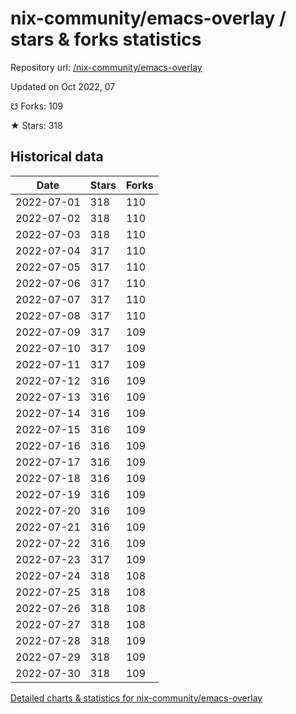 # nix-community/emacs-overlay / stars & forks statistics

Repository url: [/nix-community/emacs-overlay](https://github.com/nix-community/emacs-overlay)

Updated on Oct 2022, 07

☋ Forks: 109

★ Stars: 318

## Historical data
| Date | Stars | Forks |
|------|-------|-------|
| 2022-07-01 | 318 | 110 | 
| 2022-07-02 | 318 | 110 | 
| 2022-07-03 | 318 | 110 | 
| 2022-07-04 | 317 | 110 | 
| 2022-07-05 | 317 | 110 | 
| 2022-07-06 | 317 | 110 | 
| 2022-07-07 | 317 | 110 | 
| 2022-07-08 | 317 | 110 | 
| 2022-07-09 | 317 | 109 | 
| 2022-07-10 | 317 | 109 | 
| 2022-07-11 | 317 | 109 | 
| 2022-07-12 | 316 | 109 | 
| 2022-07-13 | 316 | 109 | 
| 2022-07-14 | 316 | 109 | 
| 2022-07-15 | 316 | 109 | 
| 2022-07-16 | 316 | 109 | 
| 2022-07-17 | 316 | 109 | 
| 2022-07-18 | 316 | 109 | 
| 2022-07-19 | 316 | 109 | 
| 2022-07-20 | 316 | 109 | 
| 2022-07-21 | 316 | 109 | 
| 2022-07-22 | 316 | 109 | 
| 2022-07-23 | 317 | 109 | 
| 2022-07-24 | 318 | 108 | 
| 2022-07-25 | 318 | 108 | 
| 2022-07-26 | 318 | 108 | 
| 2022-07-27 | 318 | 108 | 
| 2022-07-28 | 318 | 109 | 
| 2022-07-29 | 318 | 109 | 
| 2022-07-30 | 318 | 109 | 


[Detailed charts & statistics for nix-community/emacs-overlay](https://reviewgithub.com/rep/nix-community/emacs-overlay)
